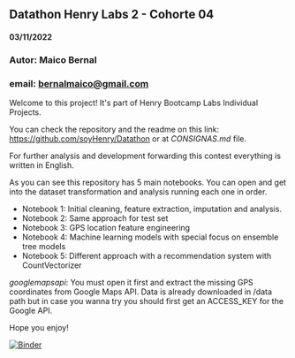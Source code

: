 ## Datathon Henry Labs 2 - Cohorte 04

#### 03/11/2022

### Autor: Maico Bernal
### email: bernalmaico@gmail.com

Welcome to this project! It's part of Henry Bootcamp Labs Individual Projects. 

You can check the repository and the readme on this link: https://github.com/soyHenry/Datathon or at *CONSIGNAS.md* file. 

For further analysis and development forwarding this contest everything is written in English.

As you can see this repository has 5 main notebooks.
You can open and get into the dataset transformation and analysis running each one in order. 

- Notebook 1: Initial cleaning, feature extraction, imputation and analysis.
- Notebook 2: Same approach for test set
- Notebook 3: GPS location feature engineering
- Notebook 4: Machine learning models with special focus on ensemble tree models
- Notebook 5: Different approach with a recommendation system with CountVectorizer

*googlemapsapi*: You must open it first and extract the missing GPS coordinates from Google Maps API. Data is already downloaded in /data path but in case you wanna try you should first get an ACCESS_KEY for the Google API. 

Hope you enjoy! 

[![Binder](https://mybinder.org/badge_logo.svg)](https://mybinder.org/v2/gh/axisSN01/datathon-henry-lab2/HEAD?labpath=https%3A%2F%2Fgithub.com%2FaxisSN01%2Fdatathon-henry-lab2%2Fblob%2Fmain%2Fnotebook%25201.ipynb)
